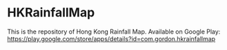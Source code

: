 # HKRainfallMap
This is the repository of Hong Kong Rainfall Map. Available on Google Play:
https://play.google.com/store/apps/details?id=com.gordon.hkrainfallmap
